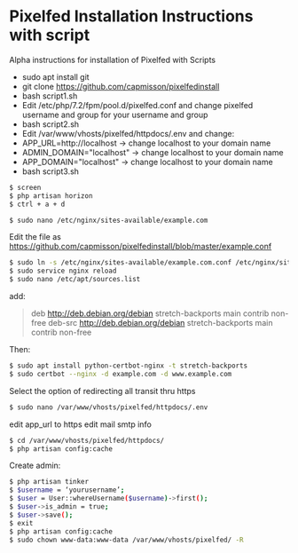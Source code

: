 # Pixelfed Installation Instructions with script

Alpha instructions for installation of Pixelfed with Scripts

  - sudo apt install git
  - git clone https://github.com/capmisson/pixelfedinstall 
  - bash script1.sh
  - Edit /etc/php/7.2/fpm/pool.d/pixelfed.conf and change pixelfed username and group for your username and group
  - bash script2.sh
  - Edit /var/www/vhosts/pixelfed/httpdocs/.env and change:
  - APP_URL=http://localhost -> change localhost to your domain name
  - ADMIN_DOMAIN="localhost" -> change localhost to your domain name
  - APP_DOMAIN="localhost" -> change localhost to your domain name
 - bash script3.sh
 
    
```sh
$ screen
$ php artisan horizon
$ ctrl + a + d
```


```sh
$ sudo nano /etc/nginx/sites-available/example.com
```

Edit the file as https://github.com/capmisson/pixelfedinstall/blob/master/example.conf

```sh
$ sudo ln -s /etc/nginx/sites-available/example.com.conf /etc/nginx/sites-enabled/
$ sudo service nginx reload
$ sudo nano /etc/apt/sources.list
```

add:
>deb http://deb.debian.org/debian stretch-backports main contrib non-free
deb-src http://deb.debian.org/debian stretch-backports main contrib non-free

Then:
```sh
$ sudo apt install python-certbot-nginx -t stretch-backports
$ sudo certbot --nginx -d example.com -d www.example.com
```
Select the option of redirecting all transit thru https

```sh
$ sudo nano /var/www/vhosts/pixelfed/httpdocs/.env
```

edit app_url to https
edit mail smtp info

```sh
$ cd /var/www/vhosts/pixelfed/httpdocs/
$ php artisan config:cache
```
Create admin:
```sh
$ php artisan tinker
$ $username = ‘yourusername’;
$ $user = User::whereUsername($username)->first();
$ $user->is_admin = true;
$ $user->save();
$ exit
$ php artisan config:cache
$ sudo chown www-data:www-data /var/www/vhosts/pixelfed/ -R
```
